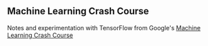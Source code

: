## Machine Learning Crash Course
Notes and experimentation with TensorFlow from Google's [Machine Learning Crash
Course](https://developers.google.com/machine-learning/crash-course/ml-intro)
